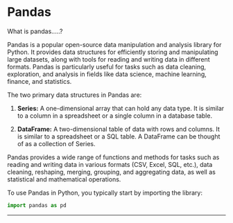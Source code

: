 # Pandas

What is pandas.....?

Pandas is a popular open-source data manipulation and analysis library for Python. It provides data structures for efficiently storing and manipulating large datasets, along with tools for reading and writing data in different formats. Pandas is particularly useful for tasks such as data cleaning, exploration, and analysis in fields like data science, machine learning, finance, and statistics.

The two primary data structures in Pandas are:

1. **Series:** A one-dimensional array that can hold any data type. It is similar to a column in a spreadsheet or a single column in a database table.

2. **DataFrame:** A two-dimensional table of data with rows and columns. It is similar to a spreadsheet or a SQL table. A DataFrame can be thought of as a collection of Series.

Pandas provides a wide range of functions and methods for tasks such as reading and writing data in various formats (CSV, Excel, SQL, etc.), data cleaning, reshaping, merging, grouping, and aggregating data, as well as statistical and mathematical operations.

To use Pandas in Python, you typically start by importing the library:

```python
import pandas as pd
```

-------------------------------------------------------------------------------------------------------------------------------------------------------------------------------------------

